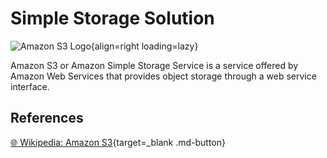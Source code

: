 # Simple Storage Solution

![Amazon S3 Logo](https://upload.wikimedia.org/wikipedia/commons/thumb/b/bc/Amazon-S3-Logo.svg/150px-Amazon-S3-Logo.svg.png){align=right loading=lazy}

Amazon S3 or Amazon Simple Storage Service is a service offered by Amazon Web Services that provides object storage through a web service interface.


## References

[:globe_with_meridians: Wikipedia: Amazon S3](https://en.wikipedia.org/wiki/Amazon_S3){target=_blank .md-button}
